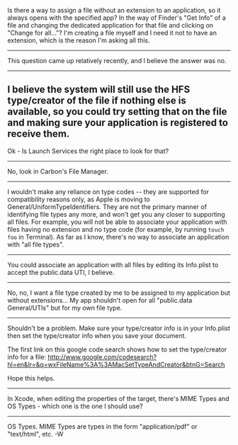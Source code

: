 Is there a way to assign a file without an extension to an application, so it always opens with the specified app? In the way of Finder's "Get Info" of a file and changing the dedicated application for that file and clicking on "Change for all..."?
I'm creating a file myself and I need it not to have an extension, which is the reason I'm asking all this.

----

This question came up relatively recently, and I believe the answer was no.

----
I believe the system will still use the HFS type/creator of the file if nothing else is available, so you could try setting that on the file and making sure your application is registered to receive them.
----
Ok - Is Launch Services the right place to look for that?

----
No, look in Carbon's File Manager.

----

I wouldn't make any reliance on type codes -- they are supported for compatibility reasons only, as Apple is moving to General/UniformTypeIdentifier<nowiki/>s.  They are not the primary manner of identifying file types any more, and won't get you any closer to supporting all files.  For example, you will not be able to associate your application with files having no extension and no type code (for example, by running `touch foo` in Terminal).  As far as I know, there's no way to associate an application with "all file types".

----

You could associate an application with all files by editing its Info.plist to accept the public.data UTI, I believe.

----

No, no, I want a file type created by me to be assigned to my application but without extensions... My app shouldn't open for all "public.data General/UTIs" but for my own file type.

----

Shouldn't be a problem. Make sure your type/creator info is in your Info.plist then set the type/creator info when you save your document. 

The first link on this google code search shows how to set the type/creator info for a file:
<http://www.google.com/codesearch?hl=en&lr=&q=wxFileName%3A%3AMacSetTypeAndCreator&btnG=Search>

Hope this helps.

----
In Xcode, when editing the properties of the target, there's MIME Types and OS Types - which one is the one I should use?

----
OS Types. MIME Types are types in the form "application/pdf" or "text/html", etc. -W